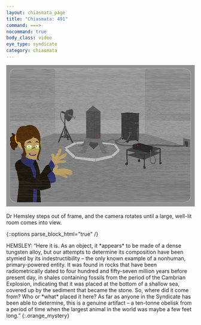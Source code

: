 ```yaml
---
layout: chiasmata_page
title: "Chiasmata: 491"
command: ===>
nocommand: true
body_class: video
eye_type: syndicate
category: chiasmata
---
```


![491](/chiasmata/images/narrative/489.png)

Dr Hemsley steps out of frame, and the camera rotates until a large, well-lit room comes into view.

{::options parse_block_html="true" /}
<div class="dialogue">
HEMSLEY: “Here it is. As an object, it *appears* to be made of a dense tungsten alloy, but our attempts to determine its composition have been stymied by its indestructibility – the only known example of a nonhuman, primary-powered entity. It was found in rocks that have been radiometrically dated to four hundred and fifty-seven million years before present day, in shales containing fossils from the period of the Cambrian Explosion, indicating that it was placed at the bottom of a shallow sea, covered up by the sediment that became the stone. So, where did it come from? Who or *what* placed it here? As far as anyone in the Syndicate has been able to determine, this is a genuine artifact – a ten-tonne obelisk from a period of time when the largest animal in the world was maybe a few feet long.” 
{:.orange_mystery}
</div>